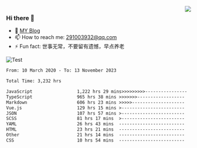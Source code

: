 <img align='right' src='https://github-readme-stats.vercel.app/api?username=niaogege&show_icons=true&theme=radical'/>

### Hi there 👋

- 🌱 [MY Blog](https://bythewayer.com/)
- 📫 How to reach me: 291003932@qq.com
- ⚡ Fun fact:  世事无常，不要留有遗憾，早点养老

![Test](https://github-readme-stats.vercel.app/api/top-langs/?username=niaogege&layout=compact)

<!--START_SECTION:waka-->

```txt
From: 10 March 2020 - To: 13 November 2023

Total Time: 3,232 hrs

JavaScript                 1,222 hrs 29 mins>>>>>>>>>----------------   37.82 %
TypeScript                 965 hrs 38 mins >>>>>>>------------------   29.88 %
Markdown                   606 hrs 23 mins >>>>>--------------------   18.76 %
Vue.js                     129 hrs 15 mins >------------------------   04.00 %
JSON                       107 hrs 57 mins >------------------------   03.34 %
SCSS                       81 hrs 17 mins  >------------------------   02.52 %
YAML                       26 hrs 43 mins  -------------------------   00.83 %
HTML                       23 hrs 21 mins  -------------------------   00.72 %
Other                      21 hrs 14 mins  -------------------------   00.66 %
CSS                        10 hrs 54 mins  -------------------------   00.34 %
```

<!--END_SECTION:waka-->
